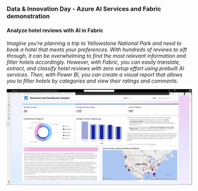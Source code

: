 ### Data & Innovation Day - Azure AI Services and Fabric demonstration

#### Analyze hotel reviews with AI in Fabric

*Imagine you’re planning a trip to Yellowstone National Park and need to book a hotel that meets your preferences. With hundreds of reviews to sift through, it can be overwhelming to find the most relevant information and filter hotels accordingly. 
However, with Fabric, you can easily translate, extract, and classify hotel reviews with zero setup effort using prebuilt AI services. Then, with Power BI, you can create a visual report that allows you to filter hotels by categories and view their ratings and comments.*

![img](https://github.com/fredgis/HotelReviewsDemo/blob/main/Hotel%20Reviews%20Classification%20Report.jpg)
